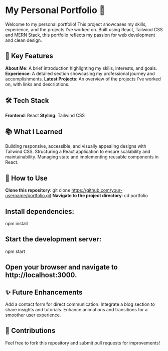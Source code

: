 # My Personal Portfolio 🌟
Welcome to my personal portfolio! This project showcases my skills, experience, and the projects I’ve worked on. Built using React, Tailwind CSS and MERN Stack, this portfolio reflects my passion for web development and clean design.

## 🚀 Key Features

**About Me**: A brief introduction highlighting my skills, interests, and goals.
**Experience**: A detailed section showcasing my professional journey and accomplishments.
**Latest Projects**: An overview of the projects I’ve worked on, with links and descriptions.

## 🛠 Tech Stack

**Frontend**: React
**Styling**: Tailwind CSS

## 📚 What I Learned

Building responsive, accessible, and visually appealing designs with Tailwind CSS.
Structuring a React application to ensure scalability and maintainability.
Managing state and implementing reusable components in React.

## 🔧 How to Use

**Clone this repository**: git clone https://github.com/your-username/portfolio.git
**Navigate to the project directory**: cd portfolio

## Install dependencies:

npm install

## Start the development server:

npm start

## Open your browser and navigate to http://localhost:3000.

## ✨ Future Enhancements

Add a contact form for direct communication.
Integrate a blog section to share insights and tutorials.
Enhance animations and transitions for a smoother user experience.

## 🤝 Contributions
Feel free to fork this repository and submit pull requests for improvements!









